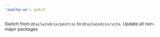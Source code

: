 ```yaml
---
'svelte-ux': patch
---
```


Switch from `@tailwindcss/postcss` to `@tailwindcss/vite`. Update all non-major packages

